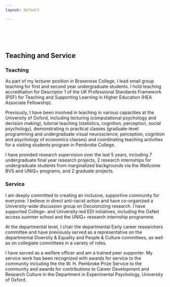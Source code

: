 ```yaml
---
layout: default

---
```



<br>
<br>
<br>

## Teaching and Service

### Teaching
As part of my lecturer position in Brasenose College, I lead small group teaching for first and second year undergraduate students. I hold teaching accreditation for Descriptor 1 of the UK Professional Standards Framework (PSF) for Teaching and Supporting Learning in Higher Education (HEA Associate Fellowship). 

Previously, I have been involved in teaching in various capacities at the University of Oxford, including lecturing (computational psychology and decision making), tutorial teaching (statistics, cognition, perception, social psychology), demonstrating in practical classes (graduate-level programming and undergraduate visual neuroscience, perception, cognition and psychology of economics classes) and coordinating teaching activities for a visiting students program in Pembroke College. 

I have provided research supervision over the last 5 years, including 7 undergraduate final year research projects, 2 research internships for undergraduate students from marginalized backgrounds via the Wellcome BVS and UNIQ+ programs, and 2 graduate projects.


### Service
I am deeply committed to creating an inclusive, supportive community for everyone. I believe in direct anti-racist action and have co-organized a University-wide discussion group on Decolonizing research. I have supported College- and University-led EDI initiatives, including the OxNet access summer school and the UNIQ+ research internship programme. 

At the departmental level, I chair the departmental Early career researchers committee and have previously served as a representative on the departmental Diversity & Equality and People & Culture committees, as well as on collegiate committees in a variety of roles. 

I have served as a welfare officer and am a trained peer supporter. My service work has been recognized with awards for service to the community including the the W. H. Pembroke Prize Service to the community and awards for contributions to Career Development and Research Culture in the Department in Experimental Psychology, University of Oxford.
